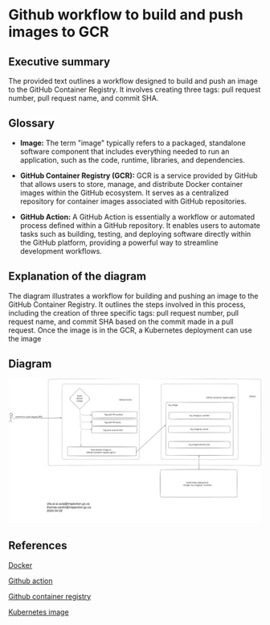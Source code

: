 # Github workflow to build and push images to GCR

## Executive summary

The provided text outlines a workflow designed to build and push an image to
the GitHub Container Registry. It involves creating three tags: pull request
number, pull request name, and commit SHA.

## Glossary

- **Image:** The term "image" typically refers to a packaged, standalone
software component that includes everything needed to run an application,
such as the code, runtime, libraries, and dependencies.

- **GitHub Container Registry (GCR):** GCR is a service provided by GitHub
that allows users to store, manage, and distribute Docker container images
within the GitHub ecosystem. It serves as a centralized repository
for container images associated with GitHub repositories.

- **GitHub Action:** A GitHub Action is essentially a workflow or automated
process defined within a GitHub repository. It enables users to automate
tasks such as building, testing, and deploying software directly within
the GitHub platform, providing a powerful way to streamline development
workflows.


## Explanation of the diagram

The diagram illustrates a workflow for building and pushing an image to the
GitHub Container Registry. It outlines the steps involved in this process,
including the creation of three specific tags: pull request number,
pull request name, and commit SHA based on the commit made in a pull request.
Once the image is in the GCR, a Kubernetes deployment can use the image

## Diagram

![Github image workflow](img/ghcr_docker_workflow.svg)

## References

[Docker](https://www.docker.com/)

[Github action](https://docs.github.com/en/actions)

[Github container registry](https://docs.github.com/en/packages/working-with-a-github-packages-registry/working-with-the-container-registry)

[Kubernetes image](https://kubernetes.io/docs/concepts/containers/images/)
